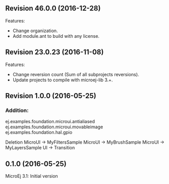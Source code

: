 ## Revision 46.0.0 (2016-12-28)
Features:
   - Change organization.
   - Add module.ant to build with any license.
   
## Revision 23.0.23 (2016-11-08)
Features:
   - Change reversion count (Sum of all subprojects reversions).
   - Update projects to compile with microej-lib 3.+.

## Revision 1.0.0 (2016-05-25)
### Addition:
ej.examples.foundation.microui.antialiased
ej.examples.foundation.microui.movableimage
ej.examples.foundation.hal.gpio

Deletion
MicroUI -> MyFiltersSample
MicroUI -> MyBrushSample
MicroUI -> MyLayersSample
UI -> Transition

## 0.1.0 (2016-05-25)
MicroEj 3.1:
Initial version